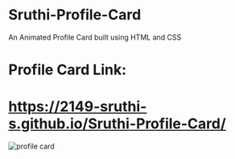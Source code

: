 # Sruthi-Profile-Card
An Animated Profile Card built using HTML and CSS

# Profile Card Link: 
# https://2149-sruthi-s.github.io/Sruthi-Profile-Card/


![profile card](https://github.com/2149-SRUTHI-S/Sruthi-Profile-Card/assets/129876043/4178ec26-f90f-4a66-94a8-0afdb0aa983b)
